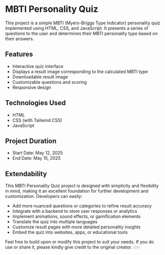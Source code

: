 # MBTI Personality Quiz

This project is a simple MBTI (Myers-Briggs Type Indicator) personality quiz implemented using HTML, CSS, and JavaScript. It presents a series of questions to the user and determines their MBTI personality type based on their answers.

## Features

-   Interactive quiz interface  
-   Displays a result image corresponding to the calculated MBTI type  
-   Downloadable result image  
-   Customizable questions and scoring  
-   Responsive design  

## Technologies Used

-   HTML  
-   CSS (with Tailwind CSS)  
-   JavaScript  

## Project Duration

-   Start Date: May 12, 2025  
-   End Date: May 15, 2025  

## Extendability

This MBTI Personality Quiz project is designed with simplicity and flexibility in mind, making it an excellent foundation for further development and customization. Developers can easily:

- Add more nuanced questions or categories to refine result accuracy  
- Integrate with a backend to store user responses or analytics  
- Implement animations, sound effects, or gamification elements  
- Translate the quiz into multiple languages  
- Customize result pages with more detailed personality insights  
- Embed the quiz into websites, apps, or educational tools  

Feel free to build upon or modify this project to suit your needs. If you do use or share it, please kindly give credit to the original creator. 💡✨
